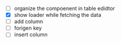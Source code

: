 - [ ] organize the compoenent in table edidtor
- [x] show loader while fetching the data
- [ ] add column
- [ ] forigen key
- [ ] insert column 
